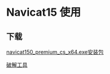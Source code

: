# Navicat15 使用

## 下载

[navicat150_premium_cs_x64.exe安装包](https://pan.baidu.com/s/1cWglrknJ_6ERaDbGBXijVQ?pwd=ggqt)

[破解工具](https://pan.baidu.com/s/1JvVMukOoTvZk82cRhCca8g?pwd=i7hu)
